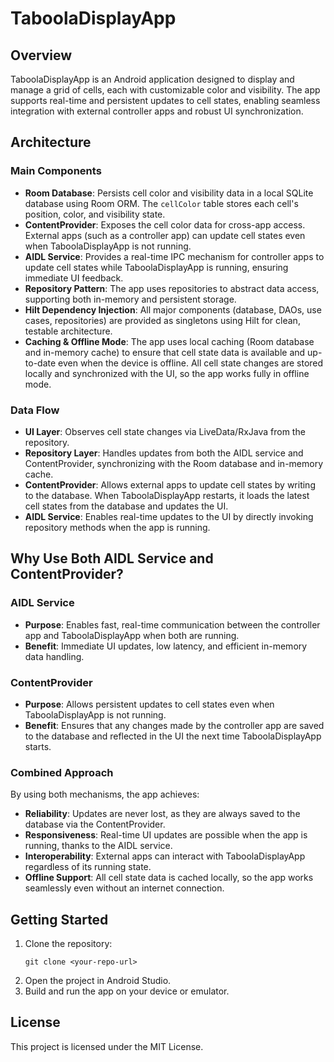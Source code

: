 # TaboolaDisplayApp

## Overview
TaboolaDisplayApp is an Android application designed to display and manage a grid of cells, each with customizable color and visibility. The app supports real-time and persistent updates to cell states, enabling seamless integration with external controller apps and robust UI synchronization.

## Architecture

### Main Components
- **Room Database**: Persists cell color and visibility data in a local SQLite database using Room ORM. The `cellColor` table stores each cell's position, color, and visibility state.
- **ContentProvider**: Exposes the cell color data for cross-app access. External apps (such as a controller app) can update cell states even when TaboolaDisplayApp is not running.
- **AIDL Service**: Provides a real-time IPC mechanism for controller apps to update cell states while TaboolaDisplayApp is running, ensuring immediate UI feedback.
- **Repository Pattern**: The app uses repositories to abstract data access, supporting both in-memory and persistent storage.
- **Hilt Dependency Injection**: All major components (database, DAOs, use cases, repositories) are provided as singletons using Hilt for clean, testable architecture.
- **Caching & Offline Mode**: The app uses local caching (Room database and in-memory cache) to ensure that cell state data is available and up-to-date even when the device is offline. All cell state changes are stored locally and synchronized with the UI, so the app works fully in offline mode.

### Data Flow
- **UI Layer**: Observes cell state changes via LiveData/RxJava from the repository.
- **Repository Layer**: Handles updates from both the AIDL service and ContentProvider, synchronizing with the Room database and in-memory cache.
- **ContentProvider**: Allows external apps to update cell states by writing to the database. When TaboolaDisplayApp restarts, it loads the latest cell states from the database and updates the UI.
- **AIDL Service**: Enables real-time updates to the UI by directly invoking repository methods when the app is running.

## Why Use Both AIDL Service and ContentProvider?

### AIDL Service
- **Purpose**: Enables fast, real-time communication between the controller app and TaboolaDisplayApp when both are running.
- **Benefit**: Immediate UI updates, low latency, and efficient in-memory data handling.

### ContentProvider
- **Purpose**: Allows persistent updates to cell states even when TaboolaDisplayApp is not running.
- **Benefit**: Ensures that any changes made by the controller app are saved to the database and reflected in the UI the next time TaboolaDisplayApp starts.

### Combined Approach
By using both mechanisms, the app achieves:
- **Reliability**: Updates are never lost, as they are always saved to the database via the ContentProvider.
- **Responsiveness**: Real-time UI updates are possible when the app is running, thanks to the AIDL service.
- **Interoperability**: External apps can interact with TaboolaDisplayApp regardless of its running state.
- **Offline Support**: All cell state data is cached locally, so the app works seamlessly even without an internet connection.

## Getting Started
1. Clone the repository:
   ```
   git clone <your-repo-url>
   ```
2. Open the project in Android Studio.
3. Build and run the app on your device or emulator.

## License
This project is licensed under the MIT License.

